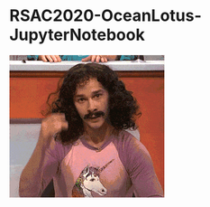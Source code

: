 # RSAC2020-OceanLotus-JupyterNotebook

![](https://github.com/vicky-ray/RSAC2020-OceanLotus-JupyterNotebook/blob/master/magic.gif)
